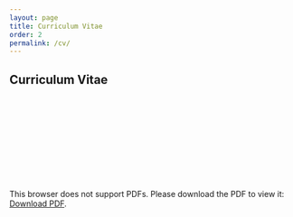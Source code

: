 ```yaml
---
layout: page
title: Curriculum Vitae
order: 2
permalink: /cv/
---
```


## Curriculum Vitae
<!-- <iframe style="border: 1px solid rgba(0, 0, 0, 0.1);" width="100%" height="450" src="https://www.figma.com/embed?embed_host=share&url=https%3A%2F%2Fwww.figma.com%2Ffile%2FsNltm9s70TlQlTQpGh8syH%2FBio%3Fnode-id%3D0%253A1" allowfullscreen></iframe> -->

<object data="/assets/pdfs/Joey Dwonczyk CV 2024-11-15.pdf#view=FitH" type="application/pdf" width="100%" height="550">
    <embed src="/assets/pdfs/Joey Dwonczyk CV 2024-11-15.pdf#view=FitH">
        <p>This browser does not support PDFs. Please download the PDF to view it: 
            <a href="/assets/pdfs/Joey Dwonczyk CV 2024-11-15.pdf#view=FitH">Download PDF</a>.
        </p>
    </embed>
</object>

<br style="clear:both;" />




